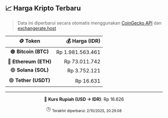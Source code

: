 

<!-- HARGA_KRIPTO -->
## 📈 Harga Kripto Terbaru

> Data ini diperbarui secara otomatis menggunakan [CoinGecko API](https://www.coingecko.com/) dan [exchangerate.host](https://exchangerate.host/)

<div align="center">

| 🪙 Token | 💰 Harga (IDR) |
|:------:|---------------:|
| 🟠 **Bitcoin (BTC)**   | Rp 1.981.563.461 |
| 🔵 **Ethereum (ETH)**  | Rp 73.011.742 |
| 🟣 **Solana (SOL)**    | Rp 3.752.121 |
| 🟢 **Tether (USDT)**   | Rp 16.631 |

---

💱 **Kurs Rupiah (USD → IDR)**: Rp 16.626

🕒 <sub>Terakhir diperbarui: 2/10/2025, 20.29.08</sub>

</div>
<!-- /HARGA_KRIPTO -->